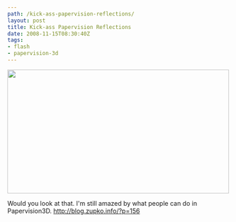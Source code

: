 ```yaml
---
path: /kick-ass-papervision-reflections/
layout: post
title: Kick-ass Papervision Reflections
date: 2008-11-15T08:30:40Z
tags:
- flash
- papervision-3d
---
```


<a href="http://blog.zupko.info/?p=156" target="_blank"><img class="alignnone size-full wp-image-347" title="papervision-reflection" src="http://uploads.psyked.co.uk/2008/11/papervision-reflection.jpg" alt="" width="500" height="280" /></a>

Would you look at that. I'm still amazed by what people can do in Papervision3D.
<a href="http://blog.zupko.info/?p=156">http://blog.zupko.info/?p=156</a>